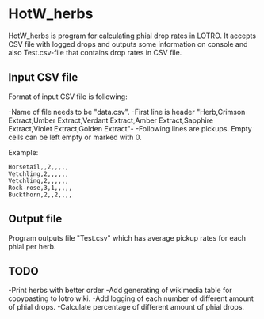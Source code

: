 # HotW_herbs

HotW_herbs is program for calculating phial drop rates in LOTRO. It accepts CSV file with logged drops
and outputs some information on console and also Test.csv-file that contains drop rates in CSV file.

## Input CSV file

Format of input CSV file is following:

-Name of file needs to be "data.csv".
-First line is header "Herb,Crimson Extract,Umber Extract,Verdant Extract,Amber Extract,Sapphire Extract,Violet Extract,Golden Extract"-
-Following lines are pickups. Empty cells can be left empty or marked with 0.

Example:

```Herb,Crimson Extract,Umber Extract,Verdant Extract,Amber Extract,Sapphire Extract,Violet Extract,Golden Extract
Horsetail,,2,,,,,  
Vetchling,2,,,,,,  
Vetchling,2,,,,,,  
Rock-rose,3,1,,,,,  
Buckthorn,2,,2,,,,  
```

## Output file

Program outputs file "Test.csv" which has average pickup rates for each phial per herb.

## TODO
-Print herbs with better order
-Add generating of wikimedia table for copypasting to lotro wiki.
-Add logging of each number of different amount of phial drops.
-Calculate percentage of different amount of phial drops.